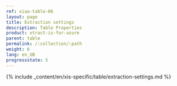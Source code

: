 ```yaml
---
ref: xiaa-table-06
layout: page
title: Extraction settings
description: Table Properties
product: xtract-is-for-azure
parent: table
permalink: /:collection/:path
weight: 6
lang: en_GB
progressstate: 5
---
```

{% include _content/en/xis-specific/table/extraction-settings.md %}
